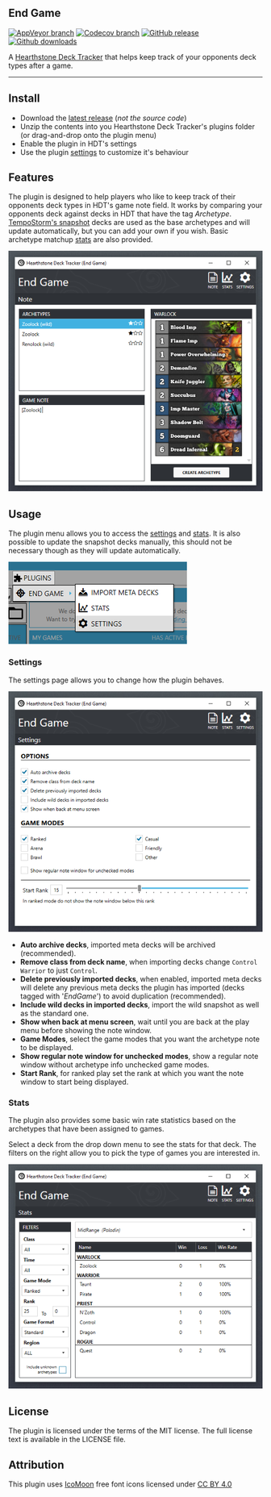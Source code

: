 ## End Game
[![AppVeyor branch](https://img.shields.io/appveyor/ci/andburn/hdt-plugin-endgame/master.svg?maxAge=21600)](https://ci.appveyor.com/project/andburn/hdt-plugin-endgame)
[![Codecov branch](https://img.shields.io/codecov/c/github/andburn/hdt-plugin-endgame/master.svg?maxAge=21600)](https://codecov.io/gh/andburn/hdt-plugin-endgame)
[![GitHub release](https://img.shields.io/github/release/andburn/hdt-plugin-endgame.svg?maxAge=21600)](https://github.com/andburn/hdt-plugin-endgame/releases/latest)
[![Github downloads](https://img.shields.io/github/downloads/andburn/hdt-plugin-endgame/latest/total.svg?maxAge=21600)](https://github.com/andburn/hdt-plugin-endgame/releases/latest)

A [Hearthstone Deck Tracker](https://hsdecktracker.net/) that helps keep track of your opponents deck types after a game.

---

## Install
- Download the [latest release](https://github.com/andburn/hdt-plugin-endgame/releases/latest) (*not the source code*)
- Unzip the contents into you Hearthstone Deck Tracker's plugins folder (or drag-and-drop onto the plugin menu)
- Enable the plugin in HDT's settings
- Use the plugin [settings](#settings) to customize it's behaviour

## Features
The plugin is designed to help players who like to keep track of their opponents deck types in HDT's game note field. It works by comparing your opponents deck against decks in HDT that have the tag *Archetype*. [TempoStorm's snapshot](https://tempostorm.com/hearthstone/meta-snapshot/) decks are used as the base archetypes and will update automatically, but you can add your own if you wish. Basic archetype matchup [stats](stats) are also provided.

![screens](Docs/endgame_decks.png)

## Usage
The plugin menu allows you to access the [settings](#settings) and [stats](#stats). It is also possible to update the snapshot decks manually, this should not be necessary though as they will update automatically.

![menu](Docs/endgame_menu.png)

### Settings
The settings page allows you to change how the plugin behaves.

![settings](Docs/endgame_settings.png)

- **Auto archive decks**, imported meta decks will be archived (recommended).
- **Remove class from deck name**, when importing decks change `Control Warrior` to just `Control`.
- **Delete previously imported decks**, when enabled, imported meta decks will delete any previous meta decks the plugin has imported (decks tagged with '*EndGame*') to avoid duplication (recommended).
- **Include wild decks in imported decks**, import the wild snapshot as well as the standard one.
- **Show when back at menu screen**, wait until you are back at the play menu before showing the note window.
- **Game Modes**, select the game modes that you want the archetype note to be displayed.
- **Show regular note window for unchecked modes**, show a regular note window without archetype info unchecked game modes.
- **Start Rank**, for ranked play set the rank at which you want the note window to start being displayed.

### Stats
The plugin also provides some basic win rate statistics based on the archetypes that have been assigned to games.

Select a deck from the drop down menu to see the stats for that deck.
The filters on the right allow you to pick the type of games you are interested in.

![stats](Docs/endgame_stats.png)

## License
The plugin is licensed under the terms of the MIT license. The full license text is available in the LICENSE file.

## Attribution
This plugin uses [IcoMoon](https://icomoon.io/) free font icons licensed under [CC BY 4.0](https://creativecommons.org/licenses/by/4.0/)
